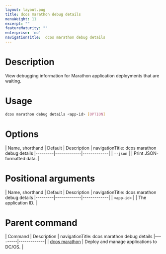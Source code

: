 ```yaml
---
layout: layout.pug
title: dcos marathon debug details
menuWeight: 11
excerpt: ""
featureMaturity: ""
enterprise: 'no'
navigationTitle:  dcos marathon debug details
---
```


<!-- This source repo for this topic is https://github.com/dcos/dcos-docs -->


# Description
View debugging information for Marathon application deployments that are waiting. 

# Usage

```bash
dcos marathon debug details <app-id> [OPTION]
```

# Options

| Name, shorthand | Default | Description |
navigationTitle:  dcos marathon debug details
|---------|-------------|-------------|
| `--json`   |             |  Print JSON-formatted data. |

# Positional arguments

| Name, shorthand | Default | Description |
navigationTitle:  dcos marathon debug details
|---------|-------------|-------------|
| `<app-id>`   |             |  The application ID. |

# Parent command

| Command | Description |
navigationTitle:  dcos marathon debug details
|---------|-------------|
| [dcos marathon](/docs/1.10/cli/command-reference/dcos-marathon/) | Deploy and manage applications to DC/OS. |

<!-- # Examples -->
